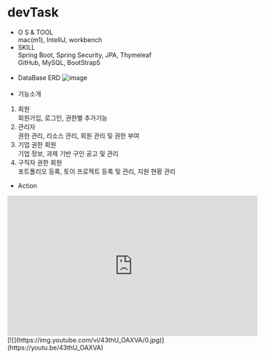 # devTask
* O S & TOOL<br>
mac(m1), IntelliJ, workbench
* SKILL<br>
Spring Boot, Spring Security, JPA, Thymeleaf<br>
GitHub, MySQL, BootStrap5
<br><br>
* DataBase ERD
  ![image](https://user-images.githubusercontent.com/48978983/155384511-79b29c2e-d6c0-4062-b7e9-2a17728602db.png)
<br><br>
* 기능소개
1. 회원<br>
회원가입, 로그인, 권한별 추가기능
2. 관리자<br>
권한 관리, 리소스 관리, 회원 관리 및 권한 부여
3. 기업 권한 회원<br>
기업 정보, 과제 기반 구인 공고 및 관리
4. 구직자 권한 회원<br>
포트폴리오 등록, 토이 프로젝트 등록 및 관리, 지원 현황 관리<br>
* Action<br>
<iframe width="560" height="315" src="https://www.youtube.com/embed/43thU_OAXVA" title="YouTube video player" frameborder="0" allow="accelerometer; autoplay; clipboard-write; encrypted-media; gyroscope; picture-in-picture" allowfullscreen></iframe>
  [![](https://img.youtube.com/vi/43thU_OAXVA/0.jpg)](https://youtu.be/43thU_OAXVA) 